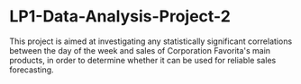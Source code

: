 # LP1-Data-Analysis-Project-2
This project is aimed at investigating any statistically significant correlations between the day of the week and sales of Corporation Favorita's main products, in order to determine whether it can be used for reliable sales forecasting.
